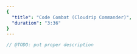 ```yaml
---
{
  "title": "Code Combat (Cloudrip Commander)",
  "duration": "3:36"
}
---
```


```js
// @TODO: put proper description
```
